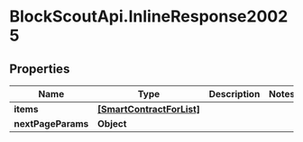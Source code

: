 # BlockScoutApi.InlineResponse20025

## Properties
Name | Type | Description | Notes
------------ | ------------- | ------------- | -------------
**items** | [**[SmartContractForList]**](SmartContractForList.md) |  | 
**nextPageParams** | **Object** |  | 
